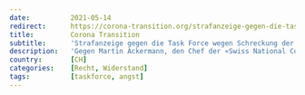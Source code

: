 ```yaml
---
date:          2021-05-14
redirect:      https://corona-transition.org/strafanzeige-gegen-die-task-force-wegen-schreckung-der-bevolkerung
title:         Corona Transition
subtitle:      'Strafanzeige gegen die Task Force wegen Schreckung der Bevölkerung'
description:   'Gegen Martin Ackermann, den Chef der «Swiss National Covid-19 Science Task Force» und allenfalls weitere Tatbeteiligte ist Strafanzeige wegen (...)'
country:       [CH]
categories:    [Recht, Widerstand]
tags:          [taskforce, angst]
---
```

